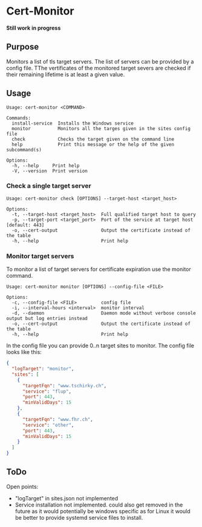 # Cert-Monitor

**Still work in progress**


## Purpose
Monitors a list of tls target servers. The list of servers can be provided by a config file. 
TThe vertificates of the monitored target severs are checked if their remaining lifetime is 
at least a given value.

## Usage

```
Usage: cert-monitor <COMMAND>

Commands:
  install-service  Installs the Windows service
  monitor          Monitors all the targes given in the sites config file
  check            Checks the target given on the command line
  help             Print this message or the help of the given subcommand(s)

Options:
  -h, --help     Print help
  -V, --version  Print version
```

### Check a single target server
```
Usage: cert-monitor check [OPTIONS] --target-host <target_host>

Options:
  -t, --target-host <target_host>  Full qualified target host to query
  -p, --target-port <target_port>  Port of the service at target host [default: 443]
  -o, --cert-output                Output the certificate instead of the table
  -h, --help                       Print help
```

### Monitor target servers

To monitor a list of target servers for certificate expiration use the monitor command.  

```
Usage: cert-monitor monitor [OPTIONS] --config-file <FILE>

Options:
  -c, --config-file <FILE>         config file
  -i, --interval-hours <interval>  monitor interval
  -d, --daemon                     Daemon mode without verbose console output but log entries instead
  -o, --cert-output                Output the certificate instead of the table
  -h, --help                       Print help
```


In the config file you can provide 0..n target sites to monitor. The config file looks like this:

```json
{
  "logTarget": "monitor",
  "sites": [   
    {
      "targetFqn": "www.tschirky.ch",
      "service": "flup",
      "port": 443,
      "minValidDays": 15
    },
    {
      "targetFqn": "www.fhr.ch",
      "service": "other",
      "port": 443,
      "minValidDays": 15
    }    
  ]
}
```

## ToDo
Open points:
- "logTarget" in sites.json not implemented
- Service installation not implemented. could also get removed in the future as it would potentially be windows 
specific as for Linux it would be better to provide systemd service files to install. 